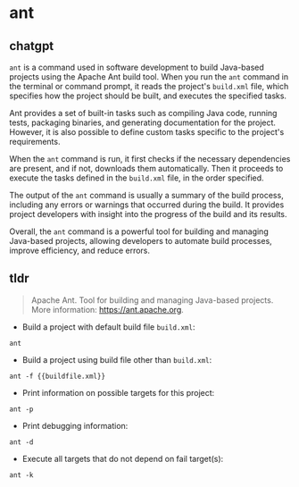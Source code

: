 # ant 
## chatgpt 
`ant` is a command used in software development to build Java-based projects using the Apache Ant build tool. When you run the `ant` command in the terminal or command prompt, it reads the project's `build.xml` file, which specifies how the project should be built, and executes the specified tasks.

Ant provides a set of built-in tasks such as compiling Java code, running tests, packaging binaries, and generating documentation for the project. However, it is also possible to define custom tasks specific to the project's requirements.

When the `ant` command is run, it first checks if the necessary dependencies are present, and if not, downloads them automatically. Then it proceeds to execute the tasks defined in the `build.xml` file, in the order specified.

The output of the `ant` command is usually a summary of the build process, including any errors or warnings that occurred during the build. It provides project developers with insight into the progress of the build and its results.

Overall, the `ant` command is a powerful tool for building and managing Java-based projects, allowing developers to automate build processes, improve efficiency, and reduce errors. 

## tldr 
 
> Apache Ant.
> Tool for building and managing Java-based projects.
> More information: <https://ant.apache.org>.

- Build a project with default build file `build.xml`:

`ant`

- Build a project using build file other than `build.xml`:

`ant -f {{buildfile.xml}}`

- Print information on possible targets for this project:

`ant -p`

- Print debugging information:

`ant -d`

- Execute all targets that do not depend on fail target(s):

`ant -k`
